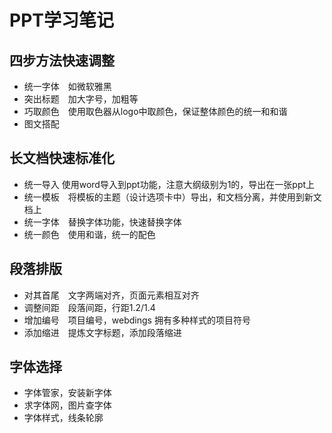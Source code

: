 # PPT学习笔记

## 四步方法快速调整

* 统一字体　如微软雅黑
* 突出标题　加大字号，加粗等
* 巧取颜色　使用取色器从logo中取颜色，保证整体颜色的统一和和谐
* 图文搭配

## 长文档快速标准化

* 统一导入 使用word导入到ppt功能，注意大纲级别为1的，导出在一张ppt上
* 统一模板　将模板的主题（设计选项卡中）导出，和文档分离，并使用到新文档上
* 统一字体　替换字体功能，快速替换字体
* 统一颜色　使用和谐，统一的配色

## 段落排版

* 对其首尾　文字两端对齐，页面元素相互对齐
* 调整间距　段落间距，行距1.2/1.4
* 增加编号　项目编号，webdings 拥有多种样式的项目符号
* 添加缩进　提炼文字标题，添加段落缩进

## 字体选择

* 字体管家，安装新字体
* 求字体网，图片查字体
* 字体样式，线条轮廓


